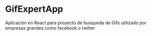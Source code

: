 # GifExpertApp

Aplicación en React para proyecto de busqueda de Gifs utilizado por empresas grandes como facebook o twitter